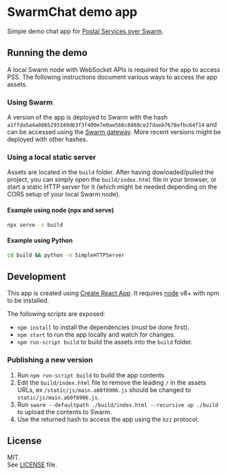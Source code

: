 # SwarmChat demo app

Simple demo chat app for [Postal Services over Swarm](https://swarm-guide.readthedocs.io/en/docs-overhaul/pss.html).

## Running the demo

A local Swarm node with WebSocket APIs is required for the app to access PSS.
The following instructions document various ways to access the app assets.

### Using Swarm

A version of the app is deployed to Swarm with the hash `a1ffda5a4a0865293349d63f3f400e7e0ae566c8468ce27daeb7678efbc64f14` and can be accessed using the [Swarm gateway](http://swarm-gateways.net/bzz:/a1ffda5a4a0865293349d63f3f400e7e0ae566c8468ce27daeb7678efbc64f14/).
More recent versions might be deployed with other hashes.

### Using a local static server

Assets are located in the `build` folder.
After having dowloaded/pulled the project, you can simply open the `build/index.html` file in your browser, or start a static HTTP server for it (which might be needed depending on the CORS setup of your local Swarm node).

#### Example using node (npx and serve)

```sh
npx serve -s build
```

#### Example using Python

```sh
cd build && python -m SimpleHTTPServer
```

## Development

This app is created using [Create React App](https://github.com/facebook/create-react-app). It requires [node](https://nodejs.org/en/) v8+ with npm to be installed.

The following scripts are exposed:

- `npm install` to install the dependencies (must be done first).
- `npm start` to run the app locally and watch for changes.
- `npm run-script build` to build the assets into the `build` folder.

### Publishing a new version

1.  Run `npm run-script build` to build the app contents.
1.  Edit the `build/index.html` file to remove the leading `/` in the assets URLs, ex `/static/js/main.a60f8906.js` should be changed to `static/js/main.a60f8906.js`.
1.  Run `swarm --defaultpath ./build/index.html --recursive up ./build` to upload the contents to Swarm.
1.  Use the returned hash to access the app using the `bzz` protocol.

## License

MIT.\
See [LICENSE](../LICENSE) file.
